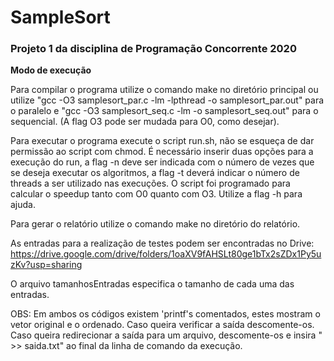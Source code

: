 # SampleSort
### Projeto 1 da disciplina de Programação Concorrente 2020

**Modo de execução** 

Para compilar o programa utilize o comando make no diretório principal ou utilize "gcc -O3 samplesort_par.c -lm -lpthread -o samplesort_par.out" para o paralelo e "gcc -O3 samplesort_seq.c -lm -o samplesort_seq.out" para o sequencial. (A flag O3 pode ser mudada para O0, como desejar).

Para executar o programa execute o script run.sh, não se esqueça de dar permissão ao script com chmod. É necessário inserir duas opções para a execução do run, a flag -n deve ser indicada com o número de vezes que se deseja executar os algoritmos, a flag -t deverá indicar o número de threads a ser utilizado nas execuções.
O script foi programado para calcular o speedup tanto com O0 quanto com O3.
Utilize a flag -h para ajuda.

Para gerar o relatório utilize o comando make no diretório do relatório.

As entradas para a realização de testes podem ser encontradas no Drive: <https://drive.google.com/drive/folders/1oaXV9fAHSLt80ge1bTx2sZDx1Py5uzKv?usp=sharing>

O arquivo tamanhosEntradas especifica o tamanho de cada uma das entradas.

OBS: Em ambos os códigos existem 'printf's comentados, estes mostram o vetor original e o ordenado. Caso queira verificar a saída descomente-os. Caso queira redirecionar a saída para um arquivo, descomente-os e insira " >> saida.txt" ao final da linha de comando da execução.
